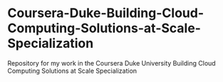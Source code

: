# Coursera-Duke-Building-Cloud-Computing-Solutions-at-Scale-Specialization
Repository for my work in the Coursera Duke University Building Cloud Computing Solutions at Scale Specialization
